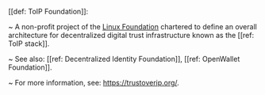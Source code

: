 [[def: ToIP Foundation]]:

~ A non-profit project of the [Linux Foundation](https://www.linuxfoundation.org/) chartered to define an overall architecture for decentralized digital trust infrastructure known as the [[ref: ToIP stack]].

~ See also: [[ref: Decentralized Identity Foundation]], [[ref: OpenWallet Foundation]].

~ For more information, see: <https://trustoverip.org/>.

